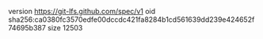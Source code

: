 version https://git-lfs.github.com/spec/v1
oid sha256:ca0380fc3570edfe00dccdc421fa8284b1cd561639dd239e424652f74695b387
size 12503
